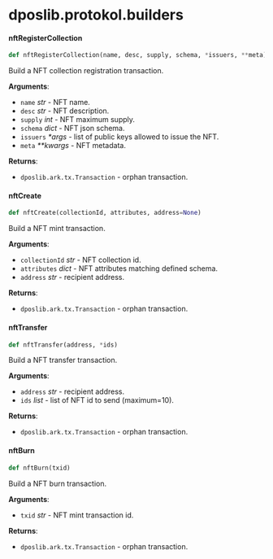 <a id="dposlib.protokol.builders"></a>

# dposlib.protokol.builders

<a id="dposlib.protokol.builders.nftRegisterCollection"></a>

#### nftRegisterCollection

```python
def nftRegisterCollection(name, desc, supply, schema, *issuers, **meta)
```

Build a NFT collection registration transaction.

**Arguments**:

- `name` _str_ - NFT name.
- `desc` _str_ - NFT description.
- `supply` _int_ - NFT maximum supply.
- `schema` _dict_ - NFT json schema.
- `issuers` _*args_ - list of public keys allowed to issue the NFT.
- `meta` _**kwargs_ - NFT metadata.
  

**Returns**:

- `dposlib.ark.tx.Transaction` - orphan transaction.

<a id="dposlib.protokol.builders.nftCreate"></a>

#### nftCreate

```python
def nftCreate(collectionId, attributes, address=None)
```

Build a NFT mint transaction.

**Arguments**:

- `collectionId` _str_ - NFT collection id.
- `attributes` _dict_ - NFT attributes matching defined schema.
- `address` _str_ - recipient address.
  

**Returns**:

- `dposlib.ark.tx.Transaction` - orphan transaction.

<a id="dposlib.protokol.builders.nftTransfer"></a>

#### nftTransfer

```python
def nftTransfer(address, *ids)
```

Build a NFT transfer transaction.

**Arguments**:

- `address` _str_ - recipient address.
- `ids` _list_ - list of NFT id to send (maximum=10).
  

**Returns**:

- `dposlib.ark.tx.Transaction` - orphan transaction.

<a id="dposlib.protokol.builders.nftBurn"></a>

#### nftBurn

```python
def nftBurn(txid)
```

Build a NFT burn transaction.

**Arguments**:

- `txid` _str_ - NFT mint transaction id.
  

**Returns**:

- `dposlib.ark.tx.Transaction` - orphan transaction.


